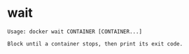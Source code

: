 <!--[metadata]>
+++
title = "wait"
description = "The wait command description and usage"
keywords = ["container, stop, wait"]
[menu.main]
parent = "smn_cli"
weight=1
+++
<![end-metadata]-->

# wait

    Usage: docker wait CONTAINER [CONTAINER...]

    Block until a container stops, then print its exit code.